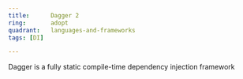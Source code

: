 ```yaml
---
title:      Dagger 2
ring:       adopt
quadrant:   languages-and-frameworks
tags: [DI]

---
```


Dagger is a fully static compile-time dependency injection framework
